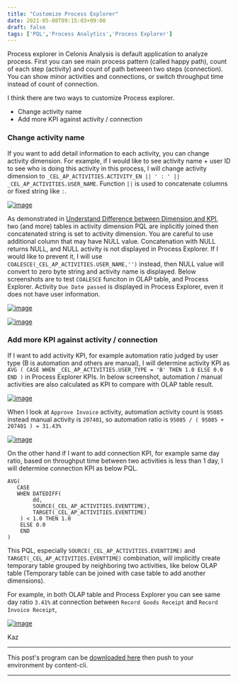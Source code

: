 ```yaml
---
title: "Customize Process Explorer"
date: 2021-05-08T09:15:03+09:00
draft: false
tags: ['PQL','Process Analytics','Process Explorer']
---
```


Process explorer in Celonis Analysis is default application to analyze process. First you can see main process pattern (called happy path), count of each step (activity) and count of path between two steps (connection). You can show minor activities and connections, or switch throughput time instead of count of connection.

I think there are two ways to customize Process explorer.

- Change activity name
- Add more KPI against activity / connection

### Change activity name
If you want to add detail information to each activity, you can change activity dimension. For example, if I would like to see activity name + user ID to see who is doing this activity in this process, I will change activity dimension to `_CEL_AP_ACTIVITIES.ACTIVITY_EN || ' : ' || _CEL_AP_ACTIVITIES.USER_NAME`. Function `||` is used to concatenate columns or fixed string like `:`.

[![image](https://user-images.githubusercontent.com/67397583/117003132-7137b600-ad1f-11eb-8afb-66cd11b10f42.png)](https://user-images.githubusercontent.com/67397583/117003132-7137b600-ad1f-11eb-8afb-66cd11b10f42.png)

As demonstrated in [Understand Difference between Dimension and KPI](../2021-05-01-understand-difference-between-dimension-and-kpi/), two (and more) tables in activity dimension PQL are inplicitly joined then concatenated string is set to activity dimension. You are careful to use additional column that may have NULL value. Concatenation with NULL returns NULL, and NULL activity is not displayed in Process Explorer. If I would like to prevent it, I will use `COALESCE(_CEL_AP_ACTIVITIES.USER_NAME,'')` instead, then NULL value will convert to zero byte string and activity name is displayed. Below screenshots are to test `COALESCE` funciton in OLAP table, and Process Explorer. Activity `Due Date passed` is displayed in Process Explorer, even it does not have user information.

[![image](https://user-images.githubusercontent.com/67397583/117004211-c88a5600-ad20-11eb-8eea-6a4a3e199a69.png)](https://user-images.githubusercontent.com/67397583/117004211-c88a5600-ad20-11eb-8eea-6a4a3e199a69.png)

[![image](https://user-images.githubusercontent.com/67397583/117003857-59acfd00-ad20-11eb-9d61-88024275fee4.png)](https://user-images.githubusercontent.com/67397583/117003857-59acfd00-ad20-11eb-9d61-88024275fee4.png)

### Add more KPI against activity / connection
If I want to add activity KPI, for example automation ratio judged by user type (B is automation and others are manual), I will determine activity KPI as `AVG ( CASE WHEN _CEL_AP_ACTIVITIES.USER_TYPE = 'B' THEN 1.0 ELSE 0.0 END )` in Process Explorer KPIs. In below screenshot, automation / manual activities are also calculated as KPI to compare with OLAP table result.

[![image](https://user-images.githubusercontent.com/67397583/117014050-62ef9700-ad2b-11eb-9f9b-c4950225739c.png)](https://user-images.githubusercontent.com/67397583/117014050-62ef9700-ad2b-11eb-9f9b-c4950225739c.png)

When I look at `Approve Invoice` activity, automation activity count is `95085` instead manual activity is `207401`, so automation ratio is `95085 / ( 95085 + 207401 ) = 31.43%`

[![image](https://user-images.githubusercontent.com/67397583/117090813-55222c00-ad94-11eb-9e05-19573a400340.png)](https://user-images.githubusercontent.com/67397583/117090813-55222c00-ad94-11eb-9e05-19573a400340.png)

On the other hand if I want to add connection KPI, for example same day ratio, based on throughput time between two activities is less than 1 day, I will determine connection KPI as below PQL.

```
AVG(
   CASE 
   WHEN DATEDIFF(
        dd,
        SOURCE(_CEL_AP_ACTIVITIES.EVENTTIME),
        TARGET(_CEL_AP_ACTIVITIES.EVENTTIME)
    ) < 1.0 THEN 1.0 
    ELSE 0.0 
    END
)
```

This PQL, especially `SOURCE(_CEL_AP_ACTIVITIES.EVENTTIME)` and `TARGET(_CEL_AP_ACTIVITIES.EVENTTIME)` combination, will implicitly create temporary table grouped by neighboring two activities, like below OLAP table (Temporary table can be joined with case table to add another dimensions).

For example, in both OLAP table and Process Explorer you can see same day ratio `3.41%` at connection between `Record Goods Receipt` and `Record Invoice Receipt`,

[![image](https://user-images.githubusercontent.com/67397583/117090514-7f271e80-ad93-11eb-816d-f26ff48c7bf0.png)](https://user-images.githubusercontent.com/67397583/117090514-7f271e80-ad93-11eb-816d-f26ff48c7bf0.png)

Kaz

---

This post's program can be [downloaded here](../../examples/ap_analysis_20210508.json) then push to your environment by content-cli.

---